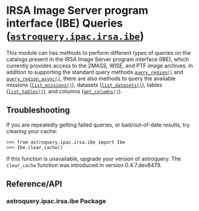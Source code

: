 # IRSA Image Server program interface (IBE) Queries ([`astroquery.ipac.irsa.ibe`](#module-astroquery.ipac.irsa.ibe "astroquery.ipac.irsa.ibe"))

This module can has methods to perform different types of queries on the
catalogs present in the IRSA Image Server program interface (IBE), which
currently provides access to the 2MASS, WISE, and PTF image archives. In
addition to supporting the standard query methods
[`query_region()`](../../../api/astroquery.ipac.irsa.ibe.IbeClass.html#astroquery.ipac.irsa.ibe.IbeClass.query_region "astroquery.ipac.irsa.ibe.IbeClass.query_region") and
[`query_region_async()`](../../../api/astroquery.ipac.irsa.ibe.IbeClass.html#astroquery.ipac.irsa.ibe.IbeClass.query_region_async "astroquery.ipac.irsa.ibe.IbeClass.query_region_async"), there are also methods to
query the available missions ([`list_missions()`](../../../api/astroquery.ipac.irsa.ibe.IbeClass.html#astroquery.ipac.irsa.ibe.IbeClass.list_missions "astroquery.ipac.irsa.ibe.IbeClass.list_missions")), datasets ([`list_datasets()`](../../../api/astroquery.ipac.irsa.ibe.IbeClass.html#astroquery.ipac.irsa.ibe.IbeClass.list_datasets "astroquery.ipac.irsa.ibe.IbeClass.list_datasets")), tables ([`list_tables()`](../../../api/astroquery.ipac.irsa.ibe.IbeClass.html#astroquery.ipac.irsa.ibe.IbeClass.list_tables "astroquery.ipac.irsa.ibe.IbeClass.list_tables")), and columns ([`get_columns()`](../../../api/astroquery.ipac.irsa.ibe.IbeClass.html#astroquery.ipac.irsa.ibe.IbeClass.get_columns "astroquery.ipac.irsa.ibe.IbeClass.get_columns")).

## Troubleshooting

If you are repeatedly getting failed queries, or bad/out-of-date results, try clearing your cache:

```
>>> from astroquery.ipac.irsa.ibe import Ibe
>>> Ibe.clear_cache()
```

If this function is unavailable, upgrade your version of astroquery.
The `clear_cache` function was introduced in version 0.4.7.dev8479.

## Reference/API

### astroquery.ipac.irsa.ibe Package